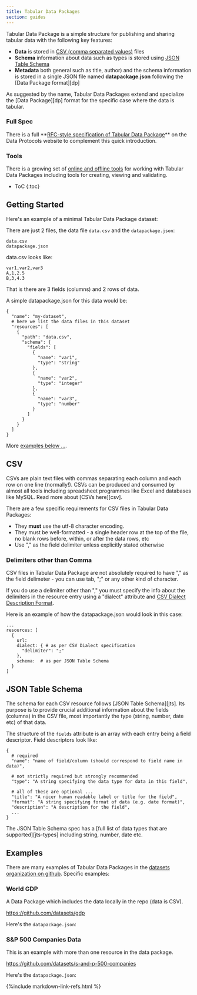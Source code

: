 ```yaml
---
title: Tabular Data Packages
section: guides
---
```


Tabular Data Package is a simple structure for publishing and sharing tabular data with
the following key features:

* **Data** is stored in <a href="#csv">CSV (comma separated values)</a> files
* **Schema** information about data such as types is stored using [JSON Table Schema](#json-table-schema)
* **Metadata** both general such as title, author) and the schema information
  is stored in a single JSON file named **datapackage.json** following the
  [Data Package format][dp]

As suggested by the name, Tabular Data Packages extend and specialize the [Data Package][dp] format for the specific case where the data is tabular.

<div class="row">
<div class="span3">
<h3>Full Spec</h3>
There is a full **<a href="http://www.dataprotocols.org/simple-data-format/">RFC-style specification of Tabular Data Package</a>**
on the Data Protocols website to complement this quick introduction.
</div>
<div class="span3">
<h3>Tools</h3>
There is a growing set of <a href="/tools">online and offline tools</a> for working with Tabular Data
Packages including tools for creating, viewing and validating.
</div>
</div>

* ToC
{:toc}

## Getting Started

Here's an example of a minimal Tabular Data Package dataset:

There are just 2 files, the data file `data.csv` and the `datapackage.json`:

    data.csv
    datapackage.json

data.csv looks like:

    var1,var2,var3
    A,1,2.5
    B,3,4.3

That is there are 3 fields (columns) and 2 rows of data.
    
A simple datapackage.json for this data would be:

    {
      "name": "my-dataset",
      # here we list the data files in this dataset
      "resources": [
        {
          "path": "data.csv",
          "schema": {
            "fields": [
              {
                "name": "var1",
                "type": "string"
              },
              {
                "name": "var2",
                "type": "integer"
              },
              {
                "name": "var3",
                "type": "number"
              }
            ]
          }
        }
      ]
    }

More [examples below ...](#examples).

## CSV

CSVs are plain text files with commas separating each column and each row on
one line (normally!). CSVs can be produced and consumed by almost all tools
including spreadsheet programmes like Excel and databases like MySQL. Read more
about [CSVs here][csv].

There are a few specific requirements for CSV files in Tabular Data Packages:

* They **must** use the utf-8 character encoding.
* They must be well-formatted - a single header row at the top of the file, no
  blank rows before, within, or after the data rows, etc
* Use "," as the field delimiter unless explicitly stated otherwise

### Delimiters other than Comma

CSV files in Tabular Data Package are not absolutely required to have "," as the
field delimeter - you can use tab, ";" or any other kind of character. 

If you do use a delimiter other than "," you must specify the info about the
delimiters in the resource entry using a "dialect" attribute and [CSV Dialect
Description Format][dialect].

Here is an example of how the datapackage.json would look in this case:

    ...
    resources: [
      {
        url:
        dialect: { # as per CSV Dialect specification
          "delimiter": ";"
        },
        schema:  # as per JSON Table Schema 
      }
    ]

[dialect]: http://dataprotocols.org/csv-dialect/


## JSON Table Schema

The schema for each CSV resource follows [JSON Table Schema][jts]. Its purpose
is to provide crucial additional information about the fields (columns) in the
CSV file, most importantly the type (string, number, date etc) of that data.

The structure of the `fields` attribute is an array with each entry being a
field descriptor. Field descriptors look like:

    {
      # required
      "name": "name of field/column (should correspond to field name in data)",

      # not strictly required but strongly recommended
      "type": "A string specifying the data type for data in this field",

      # all of these are optional ...
      "title": "A nicer human readable label or title for the field",
      "format": "A string specifying format of data (e.g. date format)",
      "description": "A description for the field",
      ...
    }

The JSON Table Schema spec has a [full list of data types that are
supported][jts-types] including string, number, date etc.

## Examples

There are many examples of Tabular Data Packages in the [datasets organization on github][datasets]. Specific examples:

[datasets]: https://github.com/datasets

### World GDP

A Data Package which includes the data locally in the repo (data is CSV).

<https://github.com/datasets/gdp>

Here's the `datapackage.json`:

<script src="http://gist-it.appspot.com/github/datasets/gdp/blob/master/datapackage.json"></script>

### S&P 500 Companies Data

This is an example with more than one resource in the data package.

<https://github.com/datasets/s-and-p-500-companies>

Here's the `datapackage.json`:

<script src="http://gist-it.appspot.com/github/datasets/s-and-p-500-companies/blob/master/datapackage.json"></script>


{%include markdown-link-refs.html %}

